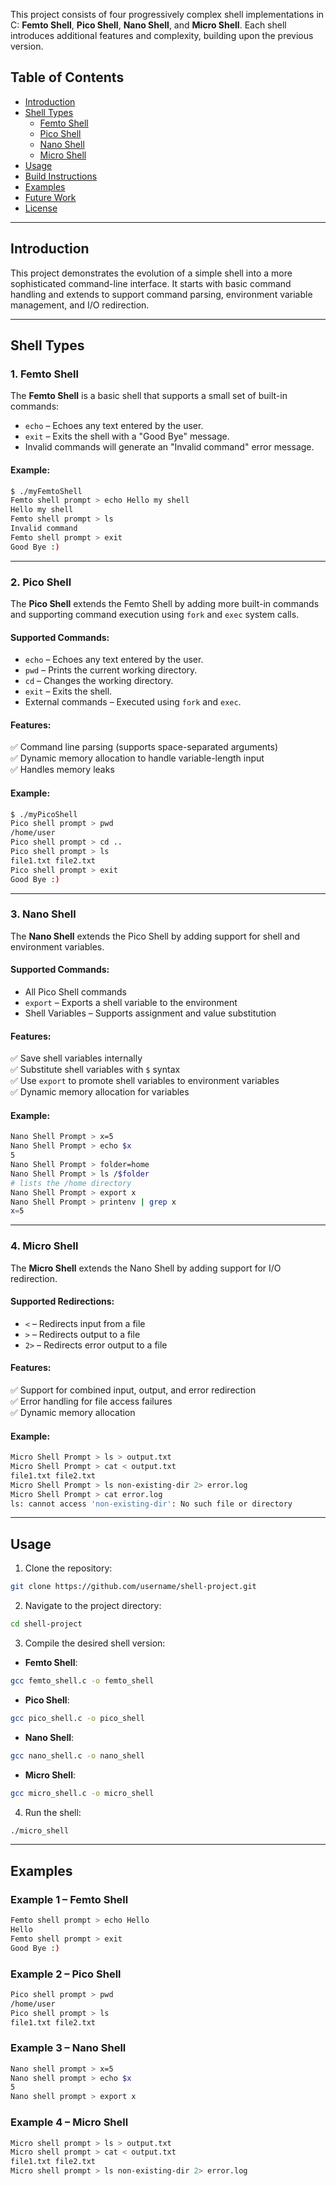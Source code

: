 This project consists of four progressively complex shell implementations in C: **Femto Shell**, **Pico Shell**, **Nano Shell**, and **Micro Shell**. Each shell introduces additional features and complexity, building upon the previous version.  

## Table of Contents  
- [Introduction](#introduction)  
- [Shell Types](#shell-types)  
  - [Femto Shell](#1-femto-shell)  
  - [Pico Shell](#2-pico-shell)  
  - [Nano Shell](#3-nano-shell)  
  - [Micro Shell](#4-micro-shell)  
- [Usage](#usage)  
- [Build Instructions](#build-instructions)  
- [Examples](#examples)  
- [Future Work](#future-work)  
- [License](#license)  

---

## Introduction  
This project demonstrates the evolution of a simple shell into a more sophisticated command-line interface. It starts with basic command handling and extends to support command parsing, environment variable management, and I/O redirection.  

---

## Shell Types  

### 1. Femto Shell  
The **Femto Shell** is a basic shell that supports a small set of built-in commands:  
- `echo` – Echoes any text entered by the user.  
- `exit` – Exits the shell with a "Good Bye" message.  
- Invalid commands will generate an "Invalid command" error message.  

#### Example:  
```sh
$ ./myFemtoShell
Femto shell prompt > echo Hello my shell
Hello my shell
Femto shell prompt > ls
Invalid command
Femto shell prompt > exit
Good Bye :)
```  

---

### 2. Pico Shell  
The **Pico Shell** extends the Femto Shell by adding more built-in commands and supporting command execution using `fork` and `exec` system calls.  

#### Supported Commands:  
- `echo` – Echoes any text entered by the user.  
- `pwd` – Prints the current working directory.  
- `cd` – Changes the working directory.  
- `exit` – Exits the shell.  
- External commands – Executed using `fork` and `exec`.  

#### Features:  
✅ Command line parsing (supports space-separated arguments)  
✅ Dynamic memory allocation to handle variable-length input  
✅ Handles memory leaks  

#### Example:  
```sh
$ ./myPicoShell
Pico shell prompt > pwd
/home/user
Pico shell prompt > cd ..
Pico shell prompt > ls
file1.txt file2.txt
Pico shell prompt > exit
Good Bye :)
```  

---

### 3. Nano Shell  
The **Nano Shell** extends the Pico Shell by adding support for shell and environment variables.  

#### Supported Commands:  
- All Pico Shell commands  
- `export` – Exports a shell variable to the environment  
- Shell Variables – Supports assignment and value substitution  

#### Features:  
✅ Save shell variables internally  
✅ Substitute shell variables with `$` syntax  
✅ Use `export` to promote shell variables to environment variables  
✅ Dynamic memory allocation for variables  

#### Example:  
```sh
Nano Shell Prompt > x=5
Nano Shell Prompt > echo $x
5
Nano Shell Prompt > folder=home
Nano Shell Prompt > ls /$folder
# lists the /home directory
Nano Shell Prompt > export x
Nano Shell Prompt > printenv | grep x
x=5
```  

---

### 4. Micro Shell  
The **Micro Shell** extends the Nano Shell by adding support for I/O redirection.  

#### Supported Redirections:  
- `<` – Redirects input from a file  
- `>` – Redirects output to a file  
- `2>` – Redirects error output to a file  

#### Features:  
✅ Support for combined input, output, and error redirection  
✅ Error handling for file access failures  
✅ Dynamic memory allocation  

#### Example:  
```sh
Micro Shell Prompt > ls > output.txt
Micro Shell Prompt > cat < output.txt
file1.txt file2.txt
Micro Shell Prompt > ls non-existing-dir 2> error.log
Micro Shell Prompt > cat error.log
ls: cannot access 'non-existing-dir': No such file or directory
```  

---

## Usage  
1. Clone the repository:  
```sh
git clone https://github.com/username/shell-project.git
```  

2. Navigate to the project directory:  
```sh
cd shell-project
```  

3. Compile the desired shell version:  
- **Femto Shell**:  
```sh
gcc femto_shell.c -o femto_shell
```  
- **Pico Shell**:  
```sh
gcc pico_shell.c -o pico_shell
```  
- **Nano Shell**:  
```sh
gcc nano_shell.c -o nano_shell
```  
- **Micro Shell**:  
```sh
gcc micro_shell.c -o micro_shell
```  

4. Run the shell:  
```sh
./micro_shell
```  

---

## Examples  
### Example 1 – Femto Shell  
```sh
Femto shell prompt > echo Hello  
Hello  
Femto shell prompt > exit  
Good Bye :)  
```  

### Example 2 – Pico Shell  
```sh
Pico shell prompt > pwd  
/home/user  
Pico shell prompt > ls  
file1.txt file2.txt  
```  

### Example 3 – Nano Shell  
```sh
Nano shell prompt > x=5  
Nano shell prompt > echo $x  
5  
Nano shell prompt > export x  
```  

### Example 4 – Micro Shell  
```sh
Micro shell prompt > ls > output.txt  
Micro shell prompt > cat < output.txt  
file1.txt file2.txt  
Micro shell prompt > ls non-existing-dir 2> error.log  
```  

